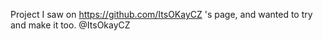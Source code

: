 Project I saw on https://github.com/ItsOKayCZ 's page, and wanted to try and make it too.
@ItsOkayCZ
